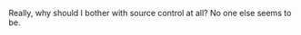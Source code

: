 <!--
id: 343248681
link: http://kevinisom.info/post/343248681/really-why-should-i-bother-with-source-control-at
slug: really-why-should-i-bother-with-source-control-at
date: Wed Jan 20 2010 11:36:36 GMT+1300 (NZDT)
raw: {"blog_name":"kevinisom","id":343248681,"post_url":"http://kevinisom.info/post/343248681/really-why-should-i-bother-with-source-control-at","slug":"really-why-should-i-bother-with-source-control-at","type":"text","date":"2010-01-19 22:36:36 GMT","timestamp":1263940596,"state":"published","format":"html","reblog_key":"9m2e8Ukl","tags":[],"short_url":"http://tmblr.co/Zw68YyKTOyf","highlighted":[],"feed_item":"http://twitter.com/kev_nz/statuses/7957007663","from_feed_id":"650289","note_count":0,"title":null,"body":"<p>Really, why should I bother with source control at all? No one else seems to be.</p>"}
publish: 2010-01-020
tags: 
title: null
-->


Really, why should I bother with source control at all? No one else
seems to be.


